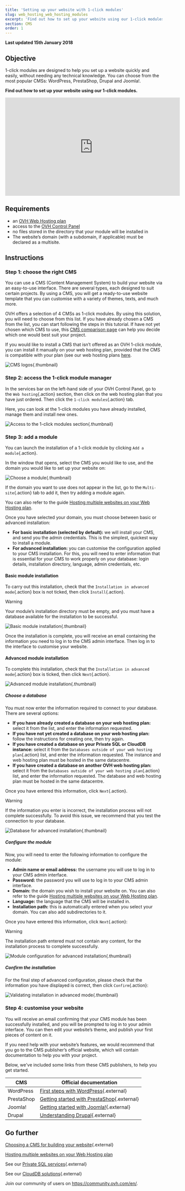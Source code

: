 ```yaml
---
title: 'Setting up your website with 1-click modules'
slug: web_hosting_web_hosting_modules
excerpt: 'Find out how to set up your website using our 1-click modules'
section: CMS
order: 1
---
```


**Last updated 15th January 2018**

## Objective

1-click modules are designed to help you set up a website quickly and easily, without needing any technical knowledge. You can choose from the most popular CMSs: WordPress, PrestaShop, Drupal and Joomla!.

**Find out how to set up your website using our 1-click modules.**

<iframe width="560" height="315" src="https://www.youtube.com/embed/lZYRKYuh2xE?rel=0&amp;showinfo=0" frameborder="0" allow="autoplay; encrypted-media" allowfullscreen></iframe>

## Requirements

- an [OVH Web Hosting plan](https://www.ovhcloud.com/en-gb/web-hosting/)
- access to the [OVH Control Panel](https://www.ovh.com/auth/?action=gotomanager&from=https://www.ovh.co.uk/&ovhSubsidiary=GB)
- no files stored in the directory that your module will be installed in
- The website’s domain (with a subdomain, if applicable) must be declared as a multisite.

## Instructions

### Step 1: choose the right CMS

You can use a CMS (Content Management System) to build your website via an easy-to-use interface. There are several types, each designed to suit certain projects. By using a CMS, you will get a ready-to-use website template that you can customise with a variety of themes, texts, and much more.

OVH offers a selection of 4 CMSs as 1-click modules. By using this solution, you will need to choose from this list. If you have already chosen a CMS from the list, you can start following the steps in this tutorial. If have not yet chosen which CMS to use, this [CMS comparison page](https://www.ovhcloud.com/en-gb/web-hosting/uc-cms-comparison/) can help you decide which one would best suit your project.

If you would like to install a CMS that isn’t offered as an OVH 1-click module, you can install it manually on your web hosting plan, provided that the CMS is compatible with your plan (see our web hosting plans [here](https://www.ovhcloud.com/en-gb/web-hosting/).

![CMS logos](images/CMS_logo.png){.thumbnail}

### Step 2: access the 1-click module manager

In the services bar on the left-hand side of your OVH Control Panel, go to the `Web hosting`{.action} section, then click on the web hosting plan that you have just ordered. Then click the `1-click modules`{.action} tab.

Here, you can look at the 1-click modules you have already installed, manage them and install new ones.

![Access to the 1-click modules section](images/access_to_the_1_click_modules_section.png){.thumbnail}

### Step 3: add a module

You can launch the installation of a 1-click module by clicking `Add a module`{.action}.

In the window that opens, select the CMS you would like to use, and the domain you would like to set up your website on:

![Choose a module](images/add_a_module.png){.thumbnail}

If the domain you want to use does not appear in the list, go to the `Multi-site`{.action} tab to add it, then try adding a module again.

You can also refer to the guide [Hosting multiple websites on your Web Hosting plan](https://docs.ovh.com/gb/en/hosting/multisites-configuring-multiple-websites/).

Once you have selected your domain, you must choose between basic or advanced installation:

- **For basic installation (selected by default):** we will install your CMS, and send you the admin credentials. This is the simplest, quickest way to install a module.
- **For advanced installation:** you can customise the configuration applied to your CMS installation. For this, you will need to enter information that is essential for your CMS to work properly on your database: login details, installation directory, language, admin credentials, etc.

#### Basic module installation

To carry out this installation, check that the `Installation in advanced mode`{.action} box is not ticked, then click `Install`{.action}.

> [!warning]
>
> Your module’s installation directory must be empty, and you must have a database available for the installation to be successful.
> 

![Basic module installation](images/choose_installation.png){.thumbnail}

Once the installation is complete, you will receive an email containing the information you need to log in to the CMS admin interface. Then log in to the interface to customise your website.

#### Advanced module installation

To complete this installation, check that the `Installation in advanced mode`{.action} box is ticked, then click `Next`{.action}.

![Advanced module installation](images/advanced_installation.png){.thumbnail}

##### Choose a database

You must now enter the information required to connect to your database. There are several options:

- **If you have already created a database on your web hosting plan:** select it from the list, and enter the information requested.
- **If you have not yet created a database on your web hosting plan:** follow the instructions for creating one, then try again.
- **If you have created a database on your Private SQL or CloudDB instance:** select it from the `Databases outside of your web hosting plan`{.action} list, and enter the information requested. The instance and web hosting plan must be hosted in the same datacentre.
- **If you have created a database on another OVH web hosting plan:** select it from the `Databases outside of your web hosting plan`{.action} list, and enter the information requested. The database and web hosting plan must be hosted in the same datacentre.

Once you have entered this information, click `Next`{.action}.

> [!warning]
>
> If the information you enter is incorrect, the installation process will not complete successfully. To avoid this issue, we recommend that you test the connection to your database.
> 

![Database for advanced installation](images/advanced_installation_database.png){.thumbnail}

##### Configure the module

Now, you will need to enter the following information to configure the module:

- **Admin name or email address:** the username you will use to log in to your CMS admin interface.
- **Password:** the password you will use to log in to your CMS admin interface.
- **Domain:** the domain you wish to install your website on.
You can also refer to the guide [Hosting multiple websites on your Web Hosting plan](https://docs.ovh.com/gb/en/hosting/multisites-configuring-multiple-websites/).
- **Language:** the language that the CMS will be installed in.
- **Installation path:** this is automatically entered when you select your domain. You can also add subdirectories to it.

Once you have entered this information, click `Next`{.action}:

> [!warning]
>
> The installation path entered must not contain any content, for the installation process to complete successfully.
> 

![Module configuration for advanced installation](images/advanced_installation_configuration.png){.thumbnail}

##### Confirm the installation

For the final step of advanced configuration, please check that the information you have displayed is correct, then click `Confirm`{.action}:

![Validating installation in advanced mode](images/advanced_installation_summary.png){.thumbnail}

### Step 4: customise your website

You will receive an email confirming that your CMS module has been successfully installed, and you will be prompted to log in to your admin interface. You can then edit your website’s theme, and publish your first pieces of content on it.

If you need help with your website’s features, we would recommend that you go to the CMS publisher’s official website, which will contain documentation to help you with your project.

Below, we've included some links from these CMS publishers, to help you get started.

|CMS|Official documentation|
|---|---|
|WordPress|[First steps with WordPress](https://wordpress.org/support/article/first-steps-with-wordpress/){.external}|
|PrestaShop|[Getting started with PrestaShop](http://doc.prestashop.com/display/PS17/Getting+Started){.external}|
|Joomla!|[Getting started with Joomla!](https://www.joomla.org/about-joomla/getting-started.html){.external}|
|Drupal|[Understanding Drupal](https://www.drupal.org/docs/7/understanding-drupal/overview){.external}|

## Go further

[Choosing a CMS for building your website](https://www.ovhcloud.com/en-gb/web-hosting/uc-cms-comparison/){.external}

[Hosting multiple websites on your Web Hosting plan](https://docs.ovh.com/gb/en/hosting/multisites-configuring-multiple-websites/)

See our [Private SQL services](https://www.ovhcloud.com/en-gb/web-hosting/options/start-sql/){.external}

See our [CloudDB solutions](https://www.ovh.co.uk/cloud-databases/){.external}

Join our community of users on <https://community.ovh.com/en/>.
